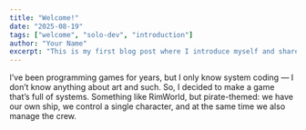 ```yaml
---
title: "Welcome!"
date: "2025-08-19"
tags: ["welcome", "solo-dev", "introduction"]
author: "Your Name"
excerpt: "This is my first blog post where I introduce myself and share what this blog will be about. Join me on this journey!"
---
```


I’ve been programming games for years, but I only know system coding — I don’t know anything about art and such.
So, I decided to make a game that’s full of systems. Something like RimWorld, but pirate-themed: we have our own ship, we control a single character, and at the same time we also manage the crew.
